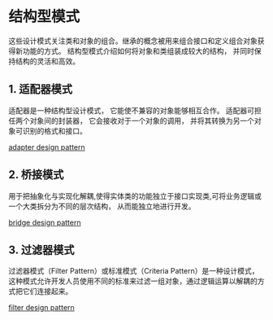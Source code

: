 # 结构型模式
这些设计模式关注类和对象的组合。继承的概念被用来组合接口和定义组合对象获得新功能的方式。
结构型模式介绍如何将对象和类组装成较大的结构， 并同时保持结构的灵活和高效。

## 1. 适配器模式
适配器是一种结构型设计模式， 它能使不兼容的对象能够相互合作。 适配器可担任两个对象间的封装器， 它会接收对于一个对象的调用， 并将其转换为另一个对象可识别的格式和接口。

[adapter design pattern](../structural/adapter)

## 2. 桥接模式
用于把抽象化与实现化解耦,使得实体类的功能独立于接口实现类,可将业务逻辑或一个大类拆分为不同的层次结构， 从而能独立地进行开发。

[bridge design pattern](../structural/bridge)

## 3. 过滤器模式
过滤器模式（Filter Pattern）或标准模式（Criteria Pattern）是一种设计模式，这种模式允许开发人员使用不同的标准来过滤一组对象，通过逻辑运算以解耦的方式把它们连接起来。

[filter design pattern](../structural/filter)